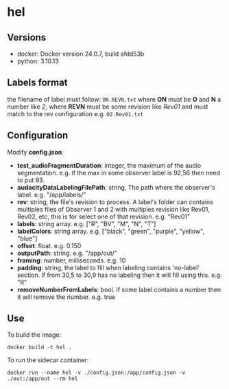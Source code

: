 # hel

## Versions

- docker: Docker version 24.0.7, build afdd53b
- python: 3.10.13

## Labels format

the filename of label must follow: `ON.REVN.txt`
where **ON** must be **O** and **N** a number like *2*, where **REVN** must be some revision like *Rev01* and must match to the rev configuration e.g. `O2.Rev01.txt`

## Configuration

Modify **config.json**:
- **test_audioFragmentDuration**: integer, the maximum of the audio segmentation. e.g. if the max in some observer label is 92,56 then need to put 93.
- **audacityDataLabelingFilePath**: string, The path where the observer's label. e.g. "/app/labels/"
- **rev**: string, the file's revision to process. A label's folder can contains multiples files of Observer 1 and 2 with multiples revision like Rev01, Rev02, etc, this is for select one of that revision. e.g. "Rev01"
- **labels**: string array. e.g. ["R", "BV", "M", "N", "T"]
- **labelColors**: string array. e.g. ["black", "green", "purple", "yellow", "blue"]
- **offset**: float. e.g. 0.150
- **outputPath**: string. e.g. "/app/out/"
- **framing**: number, milliseconds. e.g. 10
- **padding**: string, the label to fill when labeling contains 'no-label' section. If from 30,5 to 30,9 has no labeling then it will fill using this. e.g. "R"
- **removeNumberFromLabels**: bool. if some label contains a number then it will remove the number. e.g. true

## Use

To build the image:
```docker
docker build -t hel .
```
To run the sidecar container:
```
docker run --name hel -v ./config.json:/app/config.json -v ./out:/app/out --rm hel
```
